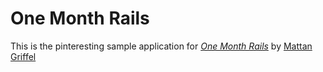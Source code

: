 # One Month Rails

This is the pinteresting sample application for
[*One Month Rails*](http://onemonthrails.com)
by [Mattan Griffel](http://mattangriffel.com)
